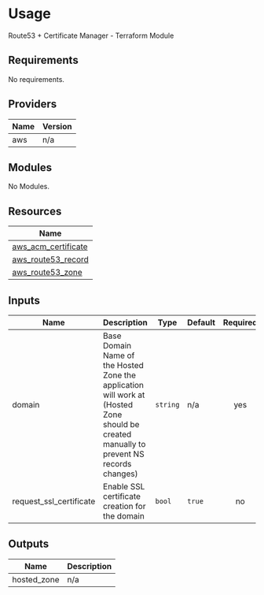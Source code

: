 # Usage

<!--- BEGIN_TF_DOCS --->
Route53 + Certificate Manager - Terraform Module

## Requirements

No requirements.

## Providers

| Name | Version |
|------|---------|
| aws | n/a |

## Modules

No Modules.

## Resources

| Name |
|------|
| [aws_acm_certificate](https://registry.terraform.io/providers/hashicorp/aws/latest/docs/resources/acm_certificate) |
| [aws_route53_record](https://registry.terraform.io/providers/hashicorp/aws/latest/docs/resources/route53_record) |
| [aws_route53_zone](https://registry.terraform.io/providers/hashicorp/aws/latest/docs/data-sources/route53_zone) |

## Inputs

| Name | Description | Type | Default | Required |
|------|-------------|------|---------|:--------:|
| domain | Base Domain Name of the Hosted Zone the application will work at (Hosted Zone should be created manually to prevent NS records changes) | `string` | n/a | yes |
| request\_ssl\_certificate | Enable SSL certificate creation for the domain | `bool` | `true` | no |

## Outputs

| Name | Description |
|------|-------------|
| hosted\_zone | n/a |

<!--- END_TF_DOCS --->

